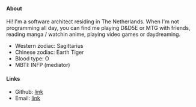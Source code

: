 #### About

Hi! I'm a software architect residing in The Netherlands.
When I'm not programming all day, you can find me playing D&D5E or MTG with friends, reading manga / watchin anime, playing video games or daydreaming.

- Western zodiac: Sagittarius
- Chinese zodiac: Earth Tiger
- Blood type: O
- MBTI: INFP (mediator)

#### Links

- Github: [link](https://www.github.com/merijnhendriks)
- Email: [link](mailto:merijn.d.hendriks@gmail.com)

